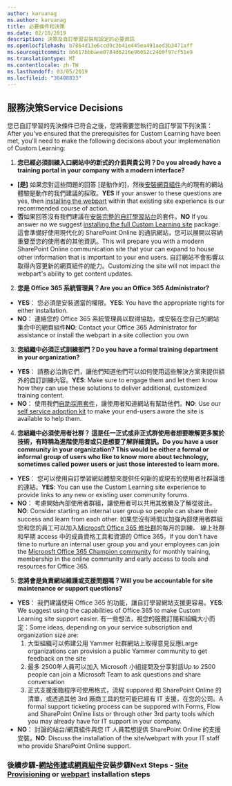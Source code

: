 ```yaml
---
author: karuanag
ms.author: karuanag
title: 必要條件和決策
ms.date: 02/10/2019
description: 決策及自訂學習安裝和設定的必要資訊
ms.openlocfilehash: b7864d13e6ccd9c3b41e445ea491aed3b3471aff
ms.sourcegitcommit: b6617bbbaee0784d6216e96052c2469f97cf51e9
ms.translationtype: MT
ms.contentlocale: zh-TW
ms.lasthandoff: 03/05/2019
ms.locfileid: "30408833"
---
```

## <a name="service-decisions"></a><span data-ttu-id="63eaa-103">服務決策</span><span class="sxs-lookup"><span data-stu-id="63eaa-103">Service Decisions</span></span>

<span data-ttu-id="63eaa-104">您已自訂學習的先決條件已符合之後，您將需要您執行的自訂學習下列決策：</span><span class="sxs-lookup"><span data-stu-id="63eaa-104">After you've ensured that the prerequisites for Custom Learning have been met, you'll need to make the following decisions about your implemenation of Custom Learning:</span></span>

1. <span data-ttu-id="63eaa-105">**您已經必須訓練入口網站中的新式的介面與貴公司？**</span><span class="sxs-lookup"><span data-stu-id="63eaa-105">**Do you already have a training portal in your company with a modern interface?**</span></span>

- <span data-ttu-id="63eaa-106">**[是]** 如果您對這些問題的回答 [是動作的]，然後[安裝網頁組件](installwebpart.md)內的現有的網站體驗是動作的我們建議的採取。</span><span class="sxs-lookup"><span data-stu-id="63eaa-106">**YES** If your answer to these questions are yes, then [installing the webpart](installwebpart.md) within that existing site experience is our recommended course of action.</span></span>
- <span data-ttu-id="63eaa-107">**否**如果回答沒有我們建議在[安裝完整的自訂學習站台](installsitepackage.md)的套件。</span><span class="sxs-lookup"><span data-stu-id="63eaa-107">**NO** If you answer no we suggest [installing the full Custom Learning site](installsitepackage.md) package.</span></span>  <span data-ttu-id="63eaa-108">這會準備好使用現代化的 SharePoint Online 的通訊網站，您可以展開以容納重要至您的使用者的其他資訊。</span><span class="sxs-lookup"><span data-stu-id="63eaa-108">This will prepare you with a modern SharePoint Online communication site that your can expand to house other information that is important to your end users.</span></span>  <span data-ttu-id="63eaa-109">自訂網站不會影響以取得內容更新的網頁組件的能力。</span><span class="sxs-lookup"><span data-stu-id="63eaa-109">Customizing the site will not impact the webpart's ability to get content updates.</span></span> 

2. <span data-ttu-id="63eaa-110">**您是 Office 365 系統管理員？**</span><span class="sxs-lookup"><span data-stu-id="63eaa-110">**Are you an Office 365 Administrator?**</span></span>

- <span data-ttu-id="63eaa-111">**YES**： 您必須是安裝適當的權限。</span><span class="sxs-lookup"><span data-stu-id="63eaa-111">**YES**:  You have the appropriate rights for either installation.</span></span>
- <span data-ttu-id="63eaa-112">**NO**： 連絡您的 Office 365 系統管理員以取得協助，或安裝在您自己的網站集合中的網頁組件</span><span class="sxs-lookup"><span data-stu-id="63eaa-112">**NO**: Contact your Office 365 Administrator for assistance or install the webpart in a site collection you own</span></span>

3. <span data-ttu-id="63eaa-113">**您組織中必須正式訓練部門？**</span><span class="sxs-lookup"><span data-stu-id="63eaa-113">**Do you have a formal training department in your organization?**</span></span>

- <span data-ttu-id="63eaa-114">**YES**： 請務必洽詢它們，讓他們知道他們可以如何使用這些解決方案來提供額外的自訂訓練內容。</span><span class="sxs-lookup"><span data-stu-id="63eaa-114">**YES**:  Make sure to engage them and let them know how they can use these solutions to deliver additional, customized training content.</span></span>
- <span data-ttu-id="63eaa-115">**NO**： 使用我們[自助採用套件](driveadoption.md)，讓使用者知道網站有幫助他們。</span><span class="sxs-lookup"><span data-stu-id="63eaa-115">**NO**:  Use our [self service adoption kit](driveadoption.md) to make your end-users aware the site is available to help them.</span></span>

4. <span data-ttu-id="63eaa-116">**您組織中必須使用者社群？ 這是任一正式或非正式群使用者想要瞭解更多關於技術，有時稱為進階使用者或只是想要了解詳細資訊。**</span><span class="sxs-lookup"><span data-stu-id="63eaa-116">**Do you have a user community in your organization?  This would be either a formal or informal group of users who like to know more about technology, sometimes called power users or just those interested to learn more.**</span></span>

- <span data-ttu-id="63eaa-117">**YES**： 您可以使用自訂學習網站體驗來提供任何新的或現有的使用者社群論壇的連結。</span><span class="sxs-lookup"><span data-stu-id="63eaa-117">**YES**:  You can use the Custom Learning site experience to provide links to any new or existing user community forums.</span></span>
- <span data-ttu-id="63eaa-118">**NO**： 考慮開始內部使用者群組，讓使用者可以共用其致勝及了解從彼此。</span><span class="sxs-lookup"><span data-stu-id="63eaa-118">**NO**:  Consider starting an internal user group so people can share their success and learn from each other.</span></span>  <span data-ttu-id="63eaa-119">如果您沒有時間以加強內部使用者群組您和您的員工可以加入[Microosft Office 365 修社群](https://aka.ms/O365Champions)的每月的訓練、 線上社群和早期 access 中的成員資格工具和資源的 Office 365。</span><span class="sxs-lookup"><span data-stu-id="63eaa-119">If you don't have time to nurture an internal user group you and your employees can join the [Microosft Office 365 Champion community](https://aka.ms/O365Champions) for monthly training, membership in the online community and early access to tools and resources for Office 365.</span></span>

5.  <span data-ttu-id="63eaa-120">**您將會是負責網站維護或支援問題嗎？**</span><span class="sxs-lookup"><span data-stu-id="63eaa-120">**Will you be accountable for site maintenance or support questions?**</span></span>

- <span data-ttu-id="63eaa-121">**YES**： 我們建議使用 Office 365 的功能，讓自訂學習網站支援更容易。</span><span class="sxs-lookup"><span data-stu-id="63eaa-121">**YES**: We suggest using the capabilities of Office 365 to make Custom Learning site support easier.</span></span>  <span data-ttu-id="63eaa-122">有一些想法，視您的服務訂閱和組織大小而定：</span><span class="sxs-lookup"><span data-stu-id="63eaa-122">Some ideas, depending on your service subscription and organization size are:</span></span>
    1. <span data-ttu-id="63eaa-123">大型組織可以佈建公用 Yammer 社群網站上取得意見反應</span><span class="sxs-lookup"><span data-stu-id="63eaa-123">Large organizations can provision a public Yammer community to get feedback on the site</span></span>
    2. <span data-ttu-id="63eaa-124">最多 2500年人員可以加入 Microsoft 小組提問及分享對話</span><span class="sxs-lookup"><span data-stu-id="63eaa-124">Up to 2500 people can join a Microsoft Team to ask questions and share conversation</span></span>
    3. <span data-ttu-id="63eaa-125">正式支援面臨程序可使用格式，流程 suppored 和 SharePoint Online 的清單，或透過其他 3rd 廠商工具的您可能已經有 IT 支援，在您的公司。</span><span class="sxs-lookup"><span data-stu-id="63eaa-125">A formal support ticketing process can be suppored with Forms, Flow and SharePoint Online lists or through other 3rd party tools which you may already have for IT support in your company.</span></span> 
- <span data-ttu-id="63eaa-126">**NO**： 討論的站台/網頁組件與您 IT 人員若想提供 SharePoint Online 的支援安裝。</span><span class="sxs-lookup"><span data-stu-id="63eaa-126">**NO**:  Discuss the installation of the site/webpart with your IT staff who provide SharePoint Online support.</span></span>  

### <a name="next-steps---site-provisioninginstallsitepackagemd-or-webpartinstallwebpartmd-installation-steps"></a><span data-ttu-id="63eaa-127">後續步驟-[網站佈建](installsitepackage.md)或[網頁組件](installwebpart.md)安裝步驟</span><span class="sxs-lookup"><span data-stu-id="63eaa-127">Next Steps - [Site Provisioning](installsitepackage.md) or [webpart](installwebpart.md) installation steps</span></span>